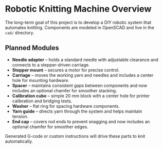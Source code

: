 # Robotic Knitting Machine Overview

The long-term goal of this project is to develop a DIY robotic system that automates knitting. Components are modeled in OpenSCAD and live in the `cad/` directory.

## Planned Modules
- **Needle adapter** – holds a standard needle with adjustable clearance and connects to a
  stepper-driven carriage.
- **Stepper mount** – secures a motor for precise control.
- **Carriage** – moves the working yarn and needles and includes a center hole for mounting hardware.
- **Spacer** – maintains consistent gaps between components and now includes an
  optional chamfer for smoother stacking.
- **Calibration cube** – simple 20 mm block with a center hole for printer
  calibration and bridging tests.
- **Washer** – flat ring for spacing hardware components.
- **Yarn guide** – directs yarn through the system and helps maintain tension.
- **End cap** – covers rod ends to prevent snagging and now includes an optional
  chamfer for smoother edges.

Generated G-code or custom instructions will drive these parts to knit automatically.
